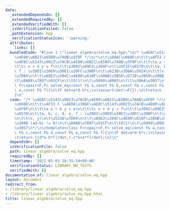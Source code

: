 ```yaml
---
data:
  _extendedDependsOn: []
  _extendedRequiredBy: []
  _extendedVerifiedWith: []
  _isVerificationFailed: false
  _pathExtension: hpp
  _verificationStatusIcon: ':warning:'
  attributes:
    links: []
  bundledCode: "#line 1 \"linear_algebra/solve_eq.hpp\"\n/* \u4E8C\u5143\u9023\u7ACB\
    \u4E00\u6B21\u65B9\u7A0B\u5F0F */\n/*\n\t\u8AAC\u660E\n\t\t\u4F53 F \u4E0A\u306E\
    \u4E8C\u5143\u9023\u7ACB\u4E00\u6B21\u65B9\u7A0B\u5F0F\n\t\t\ta x + b y = e\n\t\
    \t\tc x + d y = f\n\t\t\u3092\u89E3\u304F\n\t\u5F15\u6570\n\t\ta, b, c, d, e,\
    \ f : \u30D1\u30E9\u30E1\u30FC\u30BF\n\t\u623B\u308A\u5024\n\t\t(x, y)\n\t\u5236\
    \u7D04\n\t\t\u89E3\u304C\u4E00\u610F\u306B\u5B58\u5728\u3059\u308B (ad-bc != 0)\n\
    \t\u8A08\u7B97\u91CF\n\t\tO(1)\n\t\u5099\u8003\n\t\t\u306A\u3057\n*/\n\ntemplate<class\
    \ F>\npair<F,F> solve_eq(const F& a,const F& b,const F& c,const F& d,const F&\
    \ e,const F& f){\n\tF det=a*d-b*c;\n\tassert(det!=F{});\n\treturn {(d*e-b*f)/det,(-c*e+a*f)/det};\n\
    }\n"
  code: "/* \u4E8C\u5143\u9023\u7ACB\u4E00\u6B21\u65B9\u7A0B\u5F0F */\n/*\n\t\u8AAC\
    \u660E\n\t\t\u4F53 F \u4E0A\u306E\u4E8C\u5143\u9023\u7ACB\u4E00\u6B21\u65B9\u7A0B\
    \u5F0F\n\t\t\ta x + b y = e\n\t\t\tc x + d y = f\n\t\t\u3092\u89E3\u304F\n\t\u5F15\
    \u6570\n\t\ta, b, c, d, e, f : \u30D1\u30E9\u30E1\u30FC\u30BF\n\t\u623B\u308A\u5024\
    \n\t\t(x, y)\n\t\u5236\u7D04\n\t\t\u89E3\u304C\u4E00\u610F\u306B\u5B58\u5728\u3059\
    \u308B (ad-bc != 0)\n\t\u8A08\u7B97\u91CF\n\t\tO(1)\n\t\u5099\u8003\n\t\t\u306A\
    \u3057\n*/\n\ntemplate<class F>\npair<F,F> solve_eq(const F& a,const F& b,const\
    \ F& c,const F& d,const F& e,const F& f){\n\tF det=a*d-b*c;\n\tassert(det!=F{});\n\
    \treturn {(d*e-b*f)/det,(-c*e+a*f)/det};\n}\n"
  dependsOn: []
  isVerificationFile: false
  path: linear_algebra/solve_eq.hpp
  requiredBy: []
  timestamp: '2021-05-03 18:35:54+09:00'
  verificationStatus: LIBRARY_NO_TESTS
  verifiedWith: []
documentation_of: linear_algebra/solve_eq.hpp
layout: document
redirect_from:
- /library/linear_algebra/solve_eq.hpp
- /library/linear_algebra/solve_eq.hpp.html
title: linear_algebra/solve_eq.hpp
---
```

